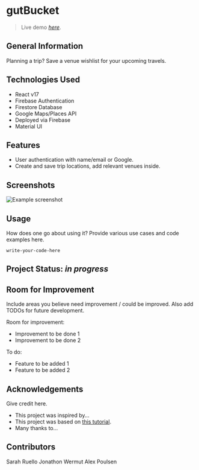 # gutBucket

> Live demo [_here_](https://www.example.com).

## General Information

Planning a trip? Save a venue wishlist for your upcoming travels.

## Technologies Used

- React v17
- Firebase Authentication
- Firestore Database
- Google Maps/Places API
- Deployed via Firebase
- Material UI

## Features

- User authentication with name/email or Google.
- Create and save trip locations, add relevant venues inside.

## Screenshots

![Example screenshot](./img/screenshot.png)

<!-- If you have screenshots you'd like to share, include them here. -->

## Usage

How does one go about using it?
Provide various use cases and code examples here.

`write-your-code-here`

## Project Status: _in progress_

## Room for Improvement

Include areas you believe need improvement / could be improved. Also add TODOs for future development.

Room for improvement:

- Improvement to be done 1
- Improvement to be done 2

To do:

- Feature to be added 1
- Feature to be added 2

## Acknowledgements

Give credit here.

- This project was inspired by...
- This project was based on [this tutorial](https://www.example.com).
- Many thanks to...

## Contributors

Sarah Ruello
Jonathon Wermut
Alex Poulsen
